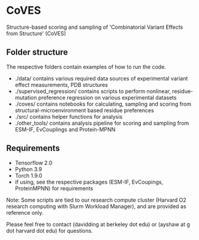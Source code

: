 # CoVES
Structure-based scoring and sampling of 'Combinatorial Variant Effects from Structure' (CoVES)

## Folder structure
The respective folders contain examples of how to run the code.
- ./data/ contains various required data sources of experimental variant effect measurements, PDB structures
- ./supervised_regression/ contains scripts to perform nonlinear, residue-mutation preference regression on various experimental datasets
- ./coves/ contains notebooks for calculating, sampling and scoring from structural-microenvironment based residue preferences
- ./src/ contains helper functions for analysis
- ./other_tools/ contains analysis pipeline for scoring and sampling from ESM-IF, EvCouplings and Protein-MPNN

## Requirements
- Tensorflow 2.0
- Python 3.9
- Torch 1.9.0
- if using, see the respective packages (ESM-IF, EvCoupings, ProteinMPNN) for requirements

Note: Some scripts are tied to our research compute cluster (Harvard O2 research computing with Slurm Workload Manager), and are provided as reference only.

Please feel free to contact (davidding at berkeley dot edu) or (ayshaw at g dot harvard dot edu) for questions.
